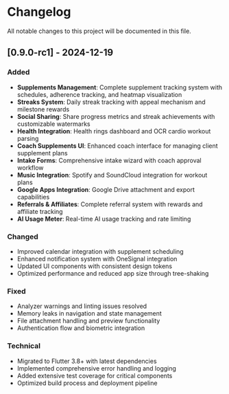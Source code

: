 # Changelog

All notable changes to this project will be documented in this file.

## [0.9.0-rc1] - 2024-12-19

### Added
- **Supplements Management**: Complete supplement tracking system with schedules, adherence tracking, and heatmap visualization
- **Streaks System**: Daily streak tracking with appeal mechanism and milestone rewards
- **Social Sharing**: Share progress metrics and streak achievements with customizable watermarks
- **Health Integration**: Health rings dashboard and OCR cardio workout parsing
- **Coach Supplements UI**: Enhanced coach interface for managing client supplement plans
- **Intake Forms**: Comprehensive intake wizard with coach approval workflow
- **Music Integration**: Spotify and SoundCloud integration for workout plans
- **Google Apps Integration**: Google Drive attachment and export capabilities
- **Referrals & Affiliates**: Complete referral system with rewards and affiliate tracking
- **AI Usage Meter**: Real-time AI usage tracking and rate limiting

### Changed
- Improved calendar integration with supplement scheduling
- Enhanced notification system with OneSignal integration
- Updated UI components with consistent design tokens
- Optimized performance and reduced app size through tree-shaking

### Fixed
- Analyzer warnings and linting issues resolved
- Memory leaks in navigation and state management
- File attachment handling and preview functionality
- Authentication flow and biometric integration

### Technical
- Migrated to Flutter 3.8+ with latest dependencies
- Implemented comprehensive error handling and logging
- Added extensive test coverage for critical components
- Optimized build process and deployment pipeline
